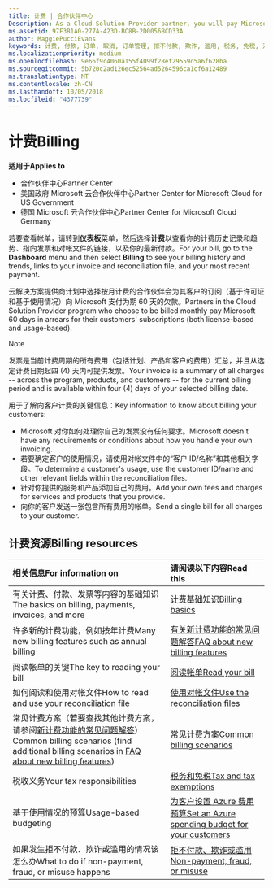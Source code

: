 ```yaml
---
title: 计费 | 合作伙伴中心
Description: As a Cloud Solution Provider partner, you will pay Microsoft 60 days in arrears for the license-based and usage-based subscriptions of your customers.
ms.assetid: 97F3B1A0-277A-423D-BC8B-2D0056BCD33A
author: MaggiePucciEvans
keywords: 计费, 付款, 订单, 取消, 订单管理, 拒不付款, 欺诈, 滥用, 税务, 免税, 对帐文件, 对帐文件
ms.localizationpriority: medium
ms.openlocfilehash: 9e66f9c4060a155f4099f28ef29559d5a6f628ba
ms.sourcegitcommit: 5b720c2ad126ec52564ad5264596ca1cf6a12489
ms.translationtype: MT
ms.contentlocale: zh-CN
ms.lasthandoff: 10/05/2018
ms.locfileid: "4377739"
---
```

# <a name="billing"></a><span data-ttu-id="b0e1e-103">计费</span><span class="sxs-lookup"><span data-stu-id="b0e1e-103">Billing</span></span>

**<span data-ttu-id="b0e1e-104">适用于</span><span class="sxs-lookup"><span data-stu-id="b0e1e-104">Applies to</span></span>**

-  <span data-ttu-id="b0e1e-105">合作伙伴中心</span><span class="sxs-lookup"><span data-stu-id="b0e1e-105">Partner Center</span></span>
-  <span data-ttu-id="b0e1e-106">美国政府 Microsoft 云合作伙伴中心</span><span class="sxs-lookup"><span data-stu-id="b0e1e-106">Partner Center for Microsoft Cloud for US Government</span></span>
-  <span data-ttu-id="b0e1e-107">德国 Microsoft 云合作伙伴中心</span><span class="sxs-lookup"><span data-stu-id="b0e1e-107">Partner Center for Microsoft Cloud Germany</span></span>

<span data-ttu-id="b0e1e-108">若要查看帐单，请转到**仪表板**菜单，然后选择**计费**以查看你的计费历史记录和趋势、指向发票和对帐文件的链接，以及你的最新付款。</span><span class="sxs-lookup"><span data-stu-id="b0e1e-108">For your bill, go to the **Dashboard** menu and then select **Billing** to see your billing history and trends, links to your invoice and reconciliation file, and your most recent payment.</span></span>

<span data-ttu-id="b0e1e-109">云解决方案提供商计划中选择按月计费的合作伙伴会为其客户的订阅（基于许可证和基于使用情况）向 Microsoft 支付为期 60 天的欠款。</span><span class="sxs-lookup"><span data-stu-id="b0e1e-109">Partners in the Cloud Solution Provider program who choose to be billed monthly pay Microsoft 60 days in arrears for their customers' subscriptions (both license-based and usage-based).</span></span>

> [!NOTE]  
> <span data-ttu-id="b0e1e-110">发票是当前计费周期的所有费用（包括计划、产品和客户的费用）汇总，并且从选定计费日期起四 (4) 天内可提供发票。</span><span class="sxs-lookup"><span data-stu-id="b0e1e-110">Your invoice is a summary of all charges -- across the program, products, and customers -- for the current billing period and is available within four (4) days of your selected billing date.</span></span>

<span data-ttu-id="b0e1e-111">用于了解向客户计费的关键信息：</span><span class="sxs-lookup"><span data-stu-id="b0e1e-111">Key information to know about billing your customers:</span></span>

-   <span data-ttu-id="b0e1e-112">Microsoft 对你如何处理你自己的发票没有任何要求。</span><span class="sxs-lookup"><span data-stu-id="b0e1e-112">Microsoft doesn't have any requirements or conditions about how you handle your own invoicing.</span></span>
-   <span data-ttu-id="b0e1e-113">若要确定客户的使用情况，请使用对帐文件中的“客户 ID/名称”和其他相关字段。</span><span class="sxs-lookup"><span data-stu-id="b0e1e-113">To determine a customer's usage, use the customer ID/name and other relevant fields within the reconciliation files.</span></span>
-   <span data-ttu-id="b0e1e-114">针对你提供的服务和产品添加自己的费用。</span><span class="sxs-lookup"><span data-stu-id="b0e1e-114">Add your own fees and charges for services and products that you provide.</span></span>
-   <span data-ttu-id="b0e1e-115">向你的客户发送一张包含所有费用的帐单。</span><span class="sxs-lookup"><span data-stu-id="b0e1e-115">Send a single bill for all charges to your customer.</span></span>

## <a name="billing-resources"></a><span data-ttu-id="b0e1e-116">计费资源</span><span class="sxs-lookup"><span data-stu-id="b0e1e-116">Billing resources</span></span>
|**<span data-ttu-id="b0e1e-117">相关信息</span><span class="sxs-lookup"><span data-stu-id="b0e1e-117">For information on</span></span>**   |**<span data-ttu-id="b0e1e-118">请阅读以下内容</span><span class="sxs-lookup"><span data-stu-id="b0e1e-118">Read this</span></span>**    |
|:-----------------------------|:-----------------|
|<span data-ttu-id="b0e1e-119">有关计费、付款、发票等内容的基础知识</span><span class="sxs-lookup"><span data-stu-id="b0e1e-119">The basics on billing, payments, invoices, and  more</span></span>   |[<span data-ttu-id="b0e1e-120">计费基础知识</span><span class="sxs-lookup"><span data-stu-id="b0e1e-120">Billing basics</span></span>](billing-basics.md)
|<span data-ttu-id="b0e1e-121">许多新的计费功能，例如按年计费</span><span class="sxs-lookup"><span data-stu-id="b0e1e-121">Many new billing features such as annual billing</span></span>   |[<span data-ttu-id="b0e1e-122">有关新计费功能的常见问题解答</span><span class="sxs-lookup"><span data-stu-id="b0e1e-122">FAQ about new billing features</span></span>](faq-about-new-billing-features.md)|
|<span data-ttu-id="b0e1e-123">阅读帐单的关键</span><span class="sxs-lookup"><span data-stu-id="b0e1e-123">The key to reading your bill</span></span>   |[<span data-ttu-id="b0e1e-124">阅读帐单</span><span class="sxs-lookup"><span data-stu-id="b0e1e-124">Read your bill</span></span>](read-your-bill.md)   |
|<span data-ttu-id="b0e1e-125">如何阅读和使用对帐文件</span><span class="sxs-lookup"><span data-stu-id="b0e1e-125">How to read and use your reconciliation file</span></span>   |[<span data-ttu-id="b0e1e-126">使用对帐文件</span><span class="sxs-lookup"><span data-stu-id="b0e1e-126">Use the reconciliation files</span></span>](use-the-reconciliation-files.md)|
|<span data-ttu-id="b0e1e-127">常见计费方案（若要查找其他计费方案，请参阅[新计费功能的常见问题解答](faq-about-new-billing-features.md)）</span><span class="sxs-lookup"><span data-stu-id="b0e1e-127">Common billing scenarios (find additional billing scenarios in [FAQ about new billing features](faq-about-new-billing-features.md))</span></span>|[<span data-ttu-id="b0e1e-128">常见计费方案</span><span class="sxs-lookup"><span data-stu-id="b0e1e-128">Common billing scenarios</span></span>](common-billing-scenarios.md)|
|<span data-ttu-id="b0e1e-129">税收义务</span><span class="sxs-lookup"><span data-stu-id="b0e1e-129">Your tax responsibilities</span></span>   | [<span data-ttu-id="b0e1e-130">税务和免税</span><span class="sxs-lookup"><span data-stu-id="b0e1e-130">Tax and tax exemptions</span></span>](tax-and-tax-exemptions.md)|
|<span data-ttu-id="b0e1e-131">基于使用情况的预算</span><span class="sxs-lookup"><span data-stu-id="b0e1e-131">Usage-based budgeting</span></span>    |[<span data-ttu-id="b0e1e-132">为客户设置 Azure 费用预算</span><span class="sxs-lookup"><span data-stu-id="b0e1e-132">Set an Azure spending budget for your customers</span></span>](set-an-azure-spending-budget-for-your-customers.md)|
|<span data-ttu-id="b0e1e-133">如果发生拒不付款、欺诈或滥用的情况该怎么办</span><span class="sxs-lookup"><span data-stu-id="b0e1e-133">What to do if non-payment, fraud, or misuse happens</span></span>   |[<span data-ttu-id="b0e1e-134">拒不付款、欺诈或滥用</span><span class="sxs-lookup"><span data-stu-id="b0e1e-134">Non-payment, fraud, or misuse</span></span>](non-payment--fraud--or-misuse.md)|




















